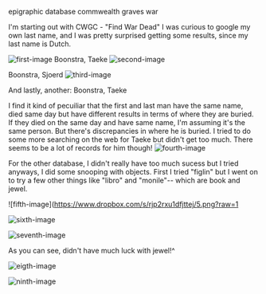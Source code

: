 epigraphic database commwealth graves war

I'm starting out with CWGC - "Find War Dead" 
I was curious to google my own last name, and I was pretty surprised getting some results, since my last name is Dutch. 

![first-image](https://www.dropbox.com/s/usj63kvhbjavjbg/1.png?raw=1)
Boonstra, Taeke 
![second-image](https://www.dropbox.com/s/q7qllbzbmrae49e/2.png?raw=1)

Boonstra, Sjoerd
![third-image](https://www.dropbox.com/s/jmqw3p7ros8r3cl/3.png?raw=1)

And lastly, another: Boonstra, Taeke

I find it kind of pecuiliar that the first and last man have the same name, died same day but have different results in terms of where they are buried. If they died on the same day and have same name, I'm assuming it's the same person. But there's discrepancies in where he is buried.
I tried to do some more searching on the web for Taeke but didn't get too much. There seems to be a lot of records for him though!
![fourth-image](https://www.dropbox.com/s/xonihqgeihkhjd9/4.png?raw=1)

For the other database, I didn't really have too much sucess but I tried anyways, I did some snooping with objects. First I tried "figlin" but I went on to try a few other things like "libro" and "monile"-- which are book and jewel. 

![fifth-image](https://www.dropbox.com/s/rjp2rxu1dfjttej/5.png?raw=1

![sixth-image](https://www.dropbox.com/s/bmqab2y8uxdzdi1/6.png?raw=1)

![seventh-image](https://www.dropbox.com/s/els645ewatsixag/7.png?raw=1)

As you can see, didn't have much luck with jewel!^

![eigth-image](https://www.dropbox.com/s/hrrlal2kfs8bml7/8.png?raw=1)

![ninth-image](https://www.dropbox.com/s/vg5o8f6x8wtev39/9.png?raw=1)



